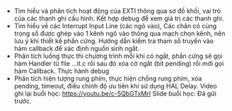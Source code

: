 + Tìm hiểu và phân tích hoạt động của EXTI thông qua sơ đồ khối, vai trò của các thanh ghi cấu hình. Kết hợp debug để xem giá trị các thanh ghi.
+ Tìm hiểu về các Interrupt Input Line (các ngõ vào), Các chân có cùng trọng số được ghép vào 1 kênh ngõ vào thông qua mạch chọn kênh, nên lưu ý khi thiết kế phần cứng. Hướng dẫn kiểm tra tham số truyền vào hàm callback để xác định nguồn sinh ngắt.
+ Phân tích luồng thực thi chương trình mỗi khi có ngắt, phần cứng sẽ gọi hàm Handler từ file ...it.c rồi sau đó xóa cờ ngắt (bit pending) rồi mới gọi hàm Callback. Thực hành debug
+ Phân tích hiện tượng rung phím, thực hiện chống rung phím, xóa pending, timeout, điều chỉnh độ ưu tiên khi sử dụng HAL Delay. 
Video ghi lại buổi học: https://youtu.be/c-5QbGTxMrI
Slide buổi học: Đã gửi trước. 
